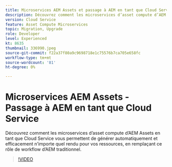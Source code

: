 ```yaml
---
title: Microservices AEM Assets et passage à AEM en tant que Cloud Service
description: Découvrez comment les microservices d’asset compute d’AEM Assets en tant que Cloud Service vous permettent de générer automatiquement et efficacement n’importe quel rendu pour vos ressources, en remplaçant ce rôle de workflow d’AEM traditionnel.
version: Cloud Service
feature: Asset Compute Microservices
topic: Migration, Upgrade
role: Developer
level: Experienced
kt: 8635
thumbnail: 336990.jpeg
source-git-commit: f22a37f80a9c9698718e1c75576b7ca705e658fc
workflow-type: tm+mt
source-wordcount: '81'
ht-degree: 0%

---
```



# Microservices AEM Assets - Passage à AEM en tant que Cloud Service

Découvrez comment les microservices d’asset compute d’AEM Assets en tant que Cloud Service vous permettent de générer automatiquement et efficacement n’importe quel rendu pour vos ressources, en remplaçant ce rôle de workflow d’AEM traditionnel.

>[!VIDEO](https://video.tv.adobe.com/v/336990/?quality=12&learn=on)
